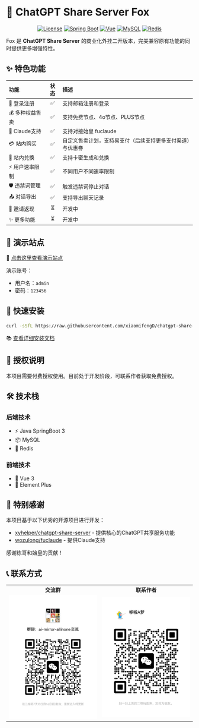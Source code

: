 # 🦊 ChatGPT Share Server Fox

<div align="center">

[![License](https://img.shields.io/badge/license-Commercial-blue.svg)](LICENSE)
[![Spring Boot](https://img.shields.io/badge/Spring%20Boot-3-brightgreen.svg)](https://spring.io/projects/spring-boot)
[![Vue](https://img.shields.io/badge/Vue-3-42b883.svg)](https://vuejs.org/)
[![MySQL](https://img.shields.io/badge/MySQL-Latest-blue.svg)](https://www.mysql.com/)
[![Redis](https://img.shields.io/badge/Redis-Latest-red.svg)](https://redis.io/)

</div>

Fox 是 **ChatGPT Share Server** 的商业化外挂二开版本，完美兼容原有功能的同时提供更多增强特性。

## ✨ 特色功能

| 功能 | 状态 | 描述 |
|:-----|:----:|:-----|
| 🔐 登录注册 | ✅ | 支持邮箱注册和登录 |
| 💰 多种权益售卖 | ✅ | 支持免费节点、4o节点、PLUS节点 |
| 🤖 Claude支持 | ✅ | 支持对接始皇 fuclaude |
| 💳 站内购买 | ✅ | 自定义售卖计划，支持易支付（后续支持更多支付渠道）与优惠券 |
| 🎫 站内兑换 | ✅ | 支持卡密生成和兑换 |
| ⚡ 用户速率限制 | ✅ | 不同用户不同速率限制 |
| 🛡️ 违禁词管理 | ✅ | 触发违禁词停止对话 |
| 📤 对话导出 | ✅ | 支持导出聊天记录 |
| 🤝 邀请返现 | ⏳ | 开发中 |
| ✨ 更多功能 | ⏳ | 开发中 |

## 🎯 演示站点

🌟 [点击这里查看演示站点](https://fox.987234.xyz/)

演示账号：
- 用户名：`admin`
- 密码：`123456`

## 🚀 快速安装

```bash
curl -sSfL https://raw.githubusercontent.com/xiaomifengD/chatgpt-share-fox-deploy/refs/heads/main/quick-install.sh | bash
```

📚 [查看详细安装文档](https://docs.qq.com/aio/DYWt6cWVxeFZkUWNO?p=pbHV3aUCe5x5aXW0bWQxgF)

## 🔑 授权说明

本项目需要付费授权使用。目前处于开发阶段，可联系作者获取免费授权。

## 🛠️ 技术栈

### 后端技术
- ⚡ Java SpringBoot 3
- 📦 MySQL
- 🚀 Redis

### 前端技术
- 🎨 Vue 3
- 🎯 Element Plus

## 🙏 特别感谢

本项目基于以下优秀的开源项目进行开发：

- [xyhelper/chatgpt-share-server](https://github.com/xyhelper/chatgpt-share-server) - 提供核心的ChatGPT共享服务功能
- [wozulong/fuclaude](https://github.com/wozulong/fuclaude) - 提供Claude支持

感谢栋哥和始皇的贡献！

## 📞 联系方式

<div align="center">
  <table>
    <tr>
      <td align="center"><b>交流群</b></td>
      <td align="center"><b>联系作者</b></td>
    </tr>
    <tr>
      <td><img src="https://raw.githubusercontent.com/xiaomifengD/xiaomifengD/refs/heads/main/img/qun.jpg" width="300"/></td>
      <td><img src="https://raw.githubusercontent.com/xiaomifengD/xiaomifengD/refs/heads/main/img/contactme.jpg" width="300"/></td>
    </tr>
  </table>
</div>
